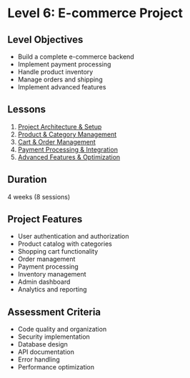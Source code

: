 # Level 6: E-commerce Project

## Level Objectives
- Build a complete e-commerce backend
- Implement payment processing
- Handle product inventory
- Manage orders and shipping
- Implement advanced features

## Lessons
1. [Project Architecture & Setup](./lesson-1)
2. [Product & Category Management](./lesson-2)
3. [Cart & Order Management](./lesson-3)
4. [Payment Processing & Integration](./lesson-4)
5. [Advanced Features & Optimization](./lesson-5)

## Duration
4 weeks (8 sessions)

## Project Features
- User authentication and authorization
- Product catalog with categories
- Shopping cart functionality
- Order management
- Payment processing
- Inventory management
- Admin dashboard
- Analytics and reporting

## Assessment Criteria
- Code quality and organization
- Security implementation
- Database design
- API documentation
- Error handling
- Performance optimization
